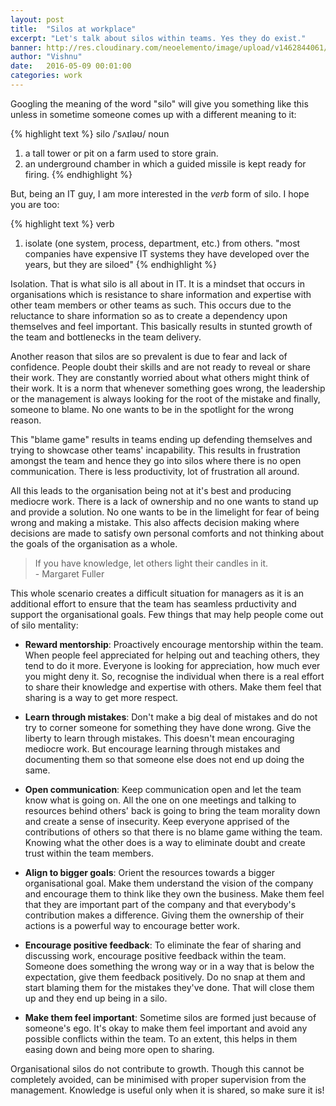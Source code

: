 ```yaml
---
layout: post
title:  "Silos at workplace"
excerpt: "Let's talk about silos within teams. Yes they do exist."
banner: http://res.cloudinary.com/neoelemento/image/upload/v1462844061/blog/silos-min.jpg
author: "Vishnu"
date:   2016-05-09 00:01:00
categories: work
---
```

Googling the meaning of the word "silo" will give you something like this unless in sometime someone comes up with a different meaning to it:

{% highlight text %}
silo
/ˈsʌɪləʊ/
noun
1. a tall tower or pit on a farm used to store grain.
2. an underground chamber in which a guided missile is kept ready for firing.
{% endhighlight %}

But, being an IT guy, I am more interested in the *verb* form of silo. I hope you are too:

{% highlight text %}
verb
1. isolate (one system, process, department, etc.) from others.
"most companies have expensive IT systems they have developed over the years, 
but they are siloed"
{% endhighlight %}

Isolation. That is what silo is all about in IT. It is a mindset that occurs in organisations which is resistance to share information and expertise with other team members or other teams as such. This occurs due to the reluctance to share information so as to create a dependency upon themselves and feel important. This basically results in stunted growth of the team and bottlenecks in the team delivery.

Another reason that silos are so prevalent is due to fear and lack of confidence. People doubt their skills and are not ready to reveal or share their work. They are constantly worried about what others might think of their work. It is a norm that whenever something goes wrong, the leadership or the management is always looking for the root of the mistake and finally, someone to blame. No one wants to be in the spotlight for the wrong reason.

This "blame game" results in teams ending up defending themselves and trying to showcase other teams' incapability. This results in frustration amongst the team and hence they go into silos where there is no open communication. There is less productivity, lot of frustration all around.

All this leads to the organisation being not at it's best and producing mediocre work. There is a lack of ownership and no one wants to stand up and provide a solution. No one wants to be in the limelight for fear of being wrong and making a mistake. This also affects decision making where decisions are made to satisfy own personal comforts and not thinking about the goals of the organisation as a whole.

>If you have knowledge, let others light their candles in it.
<br >- Margaret Fuller

This whole scenario creates a difficult situation for managers as it is an additional effort to ensure that the team has seamless prductivity and support the organisational goals. Few things that may help people come out of silo mentality:

- **Reward  mentorship**: Proactively encourage mentorship within the team. When people feel appreciated for helping out and teaching others, they tend to do it more. Everyone is looking for appreciation, how much ever you might deny it. So, recognise the individual when there is a real effort to share their knowledge and expertise with others. Make them feel that sharing is a way to get more respect.

- **Learn through mistakes**: Don't make a big deal of mistakes and do not try to corner someone for something they have done wrong. Give the liberty to learn through mistakes. This doesn't mean encouraging mediocre work. But encourage learning through mistakes and documenting them so that someone else does not end up doing the same.

- **Open communication**: Keep communication open and let the team know what is going on. All the one on one meetings and talking to resources behind others' back is going to bring the team morality down and create a sense of insecurity. Keep everyone apprised of the contributions of others so that there is no blame game withing the team. Knowing what the other does is a way to eliminate doubt and create trust within the team members.

- **Align to bigger goals**: Orient the resources towards a bigger organisational goal. Make them understand the vision of the company and encourage them to think like they own the business. Make them feel that they are important part of the company and that everybody's contribution makes a difference. Giving them the ownership of their actions is a powerful way to encourage better work.

- **Encourage positive feedback**: To eliminate the fear of sharing and discussing work, encourage positive feedback within the team. Someone does something the wrong way or in a way that is below the expectation, give them feedback positively. Do no snap at them and start blaming them for the mistakes they've done. That will close them up and they end up being in a silo.

- **Make them feel important**: Sometime silos are formed just because of someone's ego. It's okay to make them feel important and avoid any possible conflicts within the team. To an extent, this helps in them easing down and being more open to sharing.

Organisational silos do not contribute to growth. Though this cannot be completely avoided, can be minimised with proper supervision from the management. Knowledge is useful only when it is shared, so make sure it is!